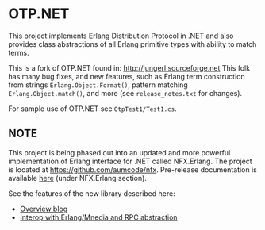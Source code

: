 # OTP.NET #

This project implements Erlang Distribution Protocol in .NET and also provides class
abstractions of all Erlang primitive types with ability to match terms.

This is a fork of OTP.NET found in: http://jungerl.sourceforge.net
This folk has many bug fixes, and new features, such as Erlang term construction from
strings `Erlang.Object.Format()`, pattern matching `Erlang.Object.match()`, and more
(see `release_notes.txt` for changes).

For sample use of OTP.NET see `OtpTest1/Test1.cs`.

## NOTE ##

This project is being phased out into an updated and more powerful implementation
of Erlang interface for .NET called NFX.Erlang. The project is located at
https://github.com/aumcode/nfx. Pre-release documentation is available
[here](http://itadapter.com/nfxhelp/) (under NFX.Erlang section).

See the features of the new library described here:
* [Overview blog](http://blog.aumcode.com/2013/10/nfx-native-interoperability-of-net-with.html)
* [Interop with Erlang/Mnedia and RPC abstraction](https://www.youtube.com/watch?v=o9utCAMLydA)
